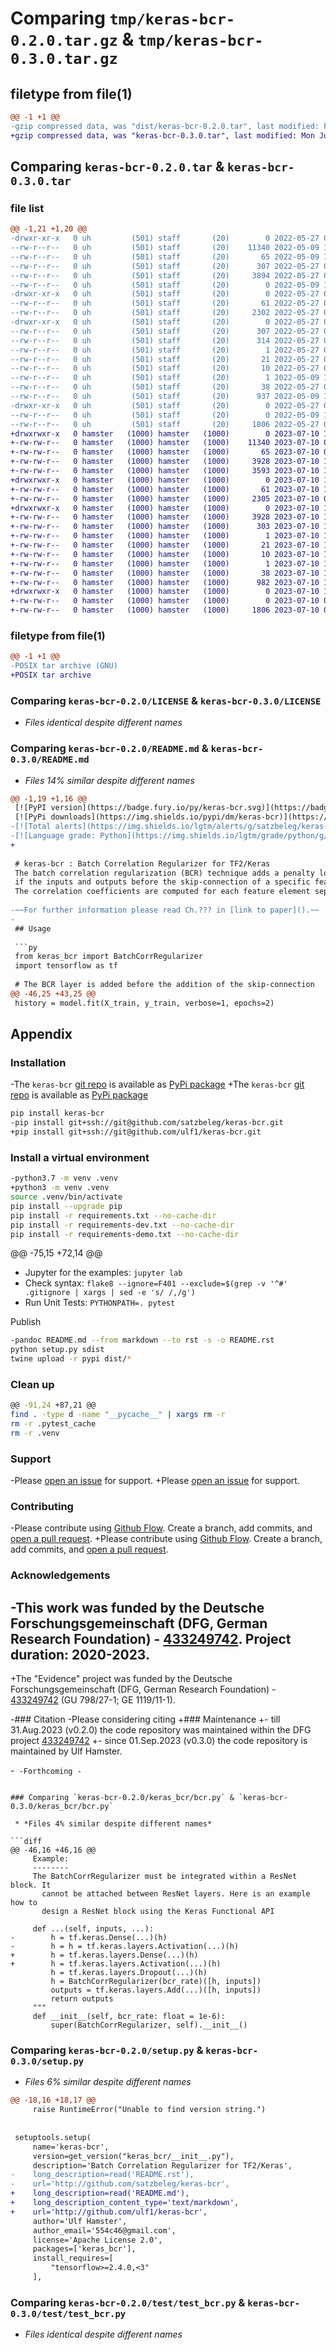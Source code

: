 # Comparing `tmp/keras-bcr-0.2.0.tar.gz` & `tmp/keras-bcr-0.3.0.tar.gz`

## filetype from file(1)

```diff
@@ -1 +1 @@
-gzip compressed data, was "dist/keras-bcr-0.2.0.tar", last modified: Fri May 27 08:05:31 2022, max compression
+gzip compressed data, was "keras-bcr-0.3.0.tar", last modified: Mon Jul 10 15:50:33 2023, max compression
```

## Comparing `keras-bcr-0.2.0.tar` & `keras-bcr-0.3.0.tar`

### file list

```diff
@@ -1,21 +1,20 @@
-drwxr-xr-x   0 uh         (501) staff       (20)        0 2022-05-27 08:05:31.000000 keras-bcr-0.2.0/
--rw-r--r--   0 uh         (501) staff       (20)    11340 2022-05-09 15:20:45.000000 keras-bcr-0.2.0/LICENSE
--rw-r--r--   0 uh         (501) staff       (20)       65 2022-05-09 15:20:45.000000 keras-bcr-0.2.0/MANIFEST.in
--rw-r--r--   0 uh         (501) staff       (20)      307 2022-05-27 08:05:31.000000 keras-bcr-0.2.0/PKG-INFO
--rw-r--r--   0 uh         (501) staff       (20)     3894 2022-05-27 07:39:30.000000 keras-bcr-0.2.0/README.md
--rw-r--r--   0 uh         (501) staff       (20)        0 2022-05-09 18:49:35.000000 keras-bcr-0.2.0/README.rst
-drwxr-xr-x   0 uh         (501) staff       (20)        0 2022-05-27 08:05:31.000000 keras-bcr-0.2.0/keras_bcr/
--rw-r--r--   0 uh         (501) staff       (20)       61 2022-05-27 07:40:24.000000 keras-bcr-0.2.0/keras_bcr/__init__.py
--rw-r--r--   0 uh         (501) staff       (20)     2302 2022-05-27 08:01:08.000000 keras-bcr-0.2.0/keras_bcr/bcr.py
-drwxr-xr-x   0 uh         (501) staff       (20)        0 2022-05-27 08:05:31.000000 keras-bcr-0.2.0/keras_bcr.egg-info/
--rw-r--r--   0 uh         (501) staff       (20)      307 2022-05-27 08:05:29.000000 keras-bcr-0.2.0/keras_bcr.egg-info/PKG-INFO
--rw-r--r--   0 uh         (501) staff       (20)      314 2022-05-27 08:05:30.000000 keras-bcr-0.2.0/keras_bcr.egg-info/SOURCES.txt
--rw-r--r--   0 uh         (501) staff       (20)        1 2022-05-27 08:05:30.000000 keras-bcr-0.2.0/keras_bcr.egg-info/dependency_links.txt
--rw-r--r--   0 uh         (501) staff       (20)       21 2022-05-27 08:05:30.000000 keras-bcr-0.2.0/keras_bcr.egg-info/requires.txt
--rw-r--r--   0 uh         (501) staff       (20)       10 2022-05-27 08:05:30.000000 keras-bcr-0.2.0/keras_bcr.egg-info/top_level.txt
--rw-r--r--   0 uh         (501) staff       (20)        1 2022-05-09 18:50:38.000000 keras-bcr-0.2.0/keras_bcr.egg-info/zip-safe
--rw-r--r--   0 uh         (501) staff       (20)       38 2022-05-27 08:05:31.000000 keras-bcr-0.2.0/setup.cfg
--rw-r--r--   0 uh         (501) staff       (20)      937 2022-05-09 18:50:17.000000 keras-bcr-0.2.0/setup.py
-drwxr-xr-x   0 uh         (501) staff       (20)        0 2022-05-27 08:05:31.000000 keras-bcr-0.2.0/test/
--rw-r--r--   0 uh         (501) staff       (20)        0 2022-05-09 15:19:40.000000 keras-bcr-0.2.0/test/__init__.py
--rw-r--r--   0 uh         (501) staff       (20)     1806 2022-05-27 07:59:54.000000 keras-bcr-0.2.0/test/test_bcr.py
+drwxrwxr-x   0 hamster   (1000) hamster   (1000)        0 2023-07-10 15:50:33.618688 keras-bcr-0.3.0/
+-rw-rw-r--   0 hamster   (1000) hamster   (1000)    11340 2023-07-10 08:48:40.000000 keras-bcr-0.3.0/LICENSE
+-rw-rw-r--   0 hamster   (1000) hamster   (1000)       65 2023-07-10 08:48:40.000000 keras-bcr-0.3.0/MANIFEST.in
+-rw-rw-r--   0 hamster   (1000) hamster   (1000)     3928 2023-07-10 15:50:33.618688 keras-bcr-0.3.0/PKG-INFO
+-rw-rw-r--   0 hamster   (1000) hamster   (1000)     3593 2023-07-10 15:49:24.000000 keras-bcr-0.3.0/README.md
+drwxrwxr-x   0 hamster   (1000) hamster   (1000)        0 2023-07-10 15:50:33.618688 keras-bcr-0.3.0/keras_bcr/
+-rw-rw-r--   0 hamster   (1000) hamster   (1000)       61 2023-07-10 14:25:20.000000 keras-bcr-0.3.0/keras_bcr/__init__.py
+-rw-rw-r--   0 hamster   (1000) hamster   (1000)     2305 2023-07-10 08:48:40.000000 keras-bcr-0.3.0/keras_bcr/bcr.py
+drwxrwxr-x   0 hamster   (1000) hamster   (1000)        0 2023-07-10 15:50:33.618688 keras-bcr-0.3.0/keras_bcr.egg-info/
+-rw-rw-r--   0 hamster   (1000) hamster   (1000)     3928 2023-07-10 15:50:33.000000 keras-bcr-0.3.0/keras_bcr.egg-info/PKG-INFO
+-rw-rw-r--   0 hamster   (1000) hamster   (1000)      303 2023-07-10 15:50:33.000000 keras-bcr-0.3.0/keras_bcr.egg-info/SOURCES.txt
+-rw-rw-r--   0 hamster   (1000) hamster   (1000)        1 2023-07-10 15:50:33.000000 keras-bcr-0.3.0/keras_bcr.egg-info/dependency_links.txt
+-rw-rw-r--   0 hamster   (1000) hamster   (1000)       21 2023-07-10 15:50:33.000000 keras-bcr-0.3.0/keras_bcr.egg-info/requires.txt
+-rw-rw-r--   0 hamster   (1000) hamster   (1000)       10 2023-07-10 15:50:33.000000 keras-bcr-0.3.0/keras_bcr.egg-info/top_level.txt
+-rw-rw-r--   0 hamster   (1000) hamster   (1000)        1 2023-07-10 15:50:33.000000 keras-bcr-0.3.0/keras_bcr.egg-info/zip-safe
+-rw-rw-r--   0 hamster   (1000) hamster   (1000)       38 2023-07-10 15:50:33.618688 keras-bcr-0.3.0/setup.cfg
+-rw-rw-r--   0 hamster   (1000) hamster   (1000)      982 2023-07-10 14:25:20.000000 keras-bcr-0.3.0/setup.py
+drwxrwxr-x   0 hamster   (1000) hamster   (1000)        0 2023-07-10 15:50:33.618688 keras-bcr-0.3.0/test/
+-rw-rw-r--   0 hamster   (1000) hamster   (1000)        0 2023-07-10 08:48:40.000000 keras-bcr-0.3.0/test/__init__.py
+-rw-rw-r--   0 hamster   (1000) hamster   (1000)     1806 2023-07-10 08:48:40.000000 keras-bcr-0.3.0/test/test_bcr.py
```

### filetype from file(1)

```diff
@@ -1 +1 @@
-POSIX tar archive (GNU)
+POSIX tar archive
```

### Comparing `keras-bcr-0.2.0/LICENSE` & `keras-bcr-0.3.0/LICENSE`

 * *Files identical despite different names*

### Comparing `keras-bcr-0.2.0/README.md` & `keras-bcr-0.3.0/README.md`

 * *Files 14% similar despite different names*

```diff
@@ -1,19 +1,16 @@
 [![PyPI version](https://badge.fury.io/py/keras-bcr.svg)](https://badge.fury.io/py/keras-bcr)
 [![PyPi downloads](https://img.shields.io/pypi/dm/keras-bcr)](https://img.shields.io/pypi/dm/keras-bcr)
-[![Total alerts](https://img.shields.io/lgtm/alerts/g/satzbeleg/keras-bcr.svg?logo=lgtm&logoWidth=18)](https://lgtm.com/projects/g/satzbeleg/keras-bcr/alerts/)
-[![Language grade: Python](https://img.shields.io/lgtm/grade/python/g/satzbeleg/keras-bcr.svg?logo=lgtm&logoWidth=18)](https://lgtm.com/projects/g/satzbeleg/keras-bcr/context:python)
+
 
 # keras-bcr : Batch Correlation Regularizer for TF2/Keras
 The batch correlation regularization (BCR) technique adds a penalty loss
 if the inputs and outputs before the skip-connection of a specific feature element are correlated.
 The correlation coefficients are computed for each feature element seperatly across the current batch.
 
-~~For further information please read Ch.??? in [link to paper]().~~
-
 ## Usage
 
 ```py
 from keras_bcr import BatchCorrRegularizer
 import tensorflow as tf
 
 # The BCR layer is added before the addition of the skip-connection
@@ -46,25 +43,25 @@
 history = model.fit(X_train, y_train, verbose=1, epochs=2)
 ```
 
 
 ## Appendix
 
 ### Installation
-The `keras-bcr` [git repo](http://github.com/satzbeleg/keras-bcr) is available as [PyPi package](https://pypi.org/project/keras-bcr)
+The `keras-bcr` [git repo](http://github.com/ulf1/keras-bcr) is available as [PyPi package](https://pypi.org/project/keras-bcr)
 
 ```sh
 pip install keras-bcr
-pip install git+ssh://git@github.com/satzbeleg/keras-bcr.git
+pip install git+ssh://git@github.com/ulf1/keras-bcr.git
 ```
 
 ### Install a virtual environment
 
 ```sh
-python3.7 -m venv .venv
+python3 -m venv .venv
 source .venv/bin/activate
 pip install --upgrade pip
 pip install -r requirements.txt --no-cache-dir
 pip install -r requirements-dev.txt --no-cache-dir
 pip install -r requirements-demo.txt --no-cache-dir
 ```
 
@@ -75,15 +72,14 @@
 * Jupyter for the examples: `jupyter lab`
 * Check syntax: `flake8 --ignore=F401 --exclude=$(grep -v '^#' .gitignore | xargs | sed -e 's/ /,/g')`
 * Run Unit Tests: `PYTHONPATH=. pytest`
 
 Publish
 
 ```sh
-pandoc README.md --from markdown --to rst -s -o README.rst
 python setup.py sdist 
 twine upload -r pypi dist/*
 ```
 
 ### Clean up 
 
 ```sh
@@ -91,24 +87,21 @@
 find . -type d -name "__pycache__" | xargs rm -r
 rm -r .pytest_cache
 rm -r .venv
 ```
 
 
 ### Support
-Please [open an issue](https://github.com/satzbeleg/keras-bcr/issues/new) for support.
+Please [open an issue](https://github.com/ulf1/keras-bcr/issues/new) for support.
 
 
 ### Contributing
-Please contribute using [Github Flow](https://guides.github.com/introduction/flow/). Create a branch, add commits, and [open a pull request](https://github.com/satzbeleg/keras-bcr/compare/).
+Please contribute using [Github Flow](https://guides.github.com/introduction/flow/). Create a branch, add commits, and [open a pull request](https://github.com/ulf1/keras-bcr/compare/).
 
 
 ### Acknowledgements
-This work was funded by the Deutsche Forschungsgemeinschaft (DFG, German Research Foundation) - [433249742](https://gepris.dfg.de/gepris/projekt/433249742). Project duration: 2020-2023.
-
+The "Evidence" project was funded by the Deutsche Forschungsgemeinschaft (DFG, German Research Foundation) - [433249742](https://gepris.dfg.de/gepris/projekt/433249742) (GU 798/27-1; GE 1119/11-1).
 
-### Citation
-Please considering citing 
+### Maintenance
+- till 31.Aug.2023 (v0.2.0) the code repository was maintained within the DFG project [433249742](https://gepris.dfg.de/gepris/projekt/433249742)
+- since 01.Sep.2023 (v0.3.0) the code repository is maintained by Ulf Hamster.
 
-```
-Forthcoming
-```
```

### Comparing `keras-bcr-0.2.0/keras_bcr/bcr.py` & `keras-bcr-0.3.0/keras_bcr/bcr.py`

 * *Files 4% similar despite different names*

```diff
@@ -46,16 +46,16 @@
     Example:
     --------
     The BatchCorrRegularizer must be integrated within a ResNet block. It
       cannot be attached between ResNet layers. Here is an example how to
       design a ResNet block using the Keras Functional API
 
     def ...(self, inputs, ...):
-        h = tf.keras.Dense(...)(h)
-        h = h = tf.keras.layers.Activation(...)(h)
+        h = tf.keras.layers.Dense(...)(h)
+        h = tf.keras.layers.Activation(...)(h)
         h = tf.keras.layers.Dropout(...)(h)
         h = BatchCorrRegularizer(bcr_rate)([h, inputs])
         outputs = tf.keras.layers.Add(...)([h, inputs])
         return outputs
     """
     def __init__(self, bcr_rate: float = 1e-6):
         super(BatchCorrRegularizer, self).__init__()
```

### Comparing `keras-bcr-0.2.0/setup.py` & `keras-bcr-0.3.0/setup.py`

 * *Files 6% similar despite different names*

```diff
@@ -18,16 +18,17 @@
     raise RuntimeError("Unable to find version string.")
 
 
 setuptools.setup(
     name='keras-bcr',
     version=get_version("keras_bcr/__init__.py"),
     description='Batch Correlation Regularizer for TF2/Keras',
-    long_description=read('README.rst'),
-    url='http://github.com/satzbeleg/keras-bcr',
+    long_description=read('README.md'),
+    long_description_content_type='text/markdown',
+    url='http://github.com/ulf1/keras-bcr',
     author='Ulf Hamster',
     author_email='554c46@gmail.com',
     license='Apache License 2.0',
     packages=['keras_bcr'],
     install_requires=[
         "tensorflow>=2.4.0,<3"
     ],
```

### Comparing `keras-bcr-0.2.0/test/test_bcr.py` & `keras-bcr-0.3.0/test/test_bcr.py`

 * *Files identical despite different names*

